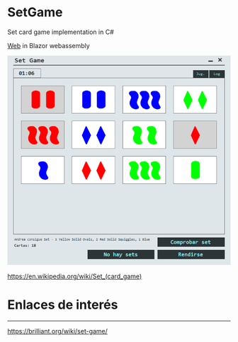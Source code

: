 # SetGame

Set card game implementation in C#

[Web](https://middlederg.github.io/setgame/) in Blazor webassembly

![principal](resources/img/panel-principal.png)

https://en.wikipedia.org/wiki/Set_(card_game)

# Enlaces de interés
---
https://brilliant.org/wiki/set-game/


